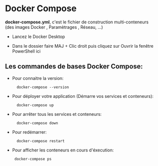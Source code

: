 # Docker Compose

**docker-compose.yml**, c'est le fichier de construction multi-conteneurs (des images Docker , Paramètrages , Réseau, ...)

- Lancez le Docker Desktop

- Dans le dossier faire MAJ + Clic droit puis cliquez sur Ouvrir la fenêtre PowerShell ici

## Les commandes de bases Docker Compose:

- Pour connaitre la version:

        docker-compose --version

- Pour déployer votre application (Démarre vos services et conteneurs):

        docker-compose up

- Pour arrêter tous les services et conteneurs:
    
        docker-compose down

- Pour redémarrer: 
 
        docker-compose restart

 - Pour afficher les conteneurs en cours d'éxecution:
 
        docker-compose ps

